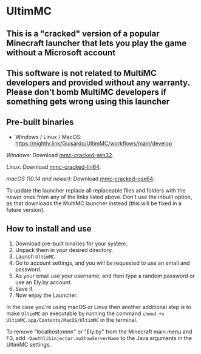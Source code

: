 # UltimMC

## This is a "cracked" version of a popular Minecraft launcher that lets you play the game without a Microsoft account

## This software is not related to MultiMC developers and provided without any warranty. Please don't bomb MultiMC developers if something gets wrong using this launcher

## Pre-built binaries

- Windows / Linux / MacOS: <https://nightly.link/Guisardo/UltimMC/workflows/main/develop>

*Windows:* Download [mmc-cracked-win32](https://nightly.link/Guisardo/UltimMC/workflows/main/develop/mmc-cracked-win32.zip).

*Linux:* Download [mmc-cracked-lin64](https://nightly.link/Guisardo/UltimMC/workflows/main/develop/mmc-cracked-lin64.zip).

*macOS (10.14 and newer):* Download [mmc-cracked-osx64](https://nightly.link/Guisardo/UltimMC/workflows/main/develop/mmc-cracked-osx64.zip).

To update the launcher replace all replaceable files and folders with the newer ones from any of the links listed above. Don't use the inbuilt option, as that downloads the MultiMC launcher instead (this will be fixed in a future version).

## How to install and use

1. Download pre-built binaries for your system.
2. Unpack them in your desired directory.
3. Launch `UltimMC`.
4. Go to account settings, and you will be requested to use an email and password.
5. As your email use your username, and then type a random password or use an Ely.by account.
6. Save it.
7. Now enjoy the Launcher.

In the case you're using macOS or Linux then another additional step is to make `UltimMC` an executable by running the command `chmod +x UltimMC.app/Contents/MacOS/UltimMC` in the terminal.

To remove "localhost:nnnn" or "Ely.by" from the Minecraft main menu and F3, add `-Dauthlibinjector.noShowServerName` to the Java arguments in the UltimMC settings.
